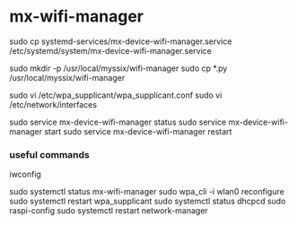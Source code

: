 # mx-wifi-manager

sudo cp systemd-services/mx-device-wifi-manager.service /etc/systemd/system/mx-device-wifi-manager.service

sudo mkdir -p /usr/local/myssix/wifi-manager
sudo cp *.py /usr/local/myssix/wifi-manager

sudo vi /etc/wpa_supplicant/wpa_supplicant.conf 
sudo vi /etc/network/interfaces

sudo service mx-device-wifi-manager status
sudo service mx-device-wifi-manager start
sudo service mx-device-wifi-manager restart

### useful commands

iwconfig

sudo systemctl status mx-wifi-manager
sudo wpa_cli -i wlan0 reconfigure
sudo systemctl restart wpa_supplicant
sudo systemctl status dhcpcd
sudo raspi-config
sudo systemctl restart network-manager